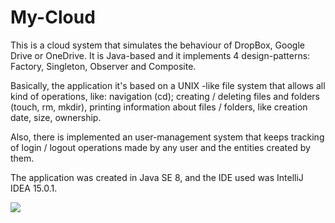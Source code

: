 # My-Cloud
This is a cloud system that simulates the behaviour of DropBox, Google Drive or OneDrive. It is Java-based
and it implements 4 design-patterns: Factory, Singleton, Observer and Composite.

Basically, the application it's based on a UNIX -like file system that allows all kind of operations, like: navigation (cd);
creating / deleting files and folders (touch, rm, mkdir), printing information about files / folders, like creation date, size, 
ownership.

Also, there is implemented an user-management system that keeps tracking of login / logout operations made by any user and the entities
created by them.

The application was created in Java SE 8, and the IDE used was IntelliJ IDEA 15.0.1.


![](https://github.com/ionitacosmin95/My-Cloud/blob/master/pictures/image_2.png)